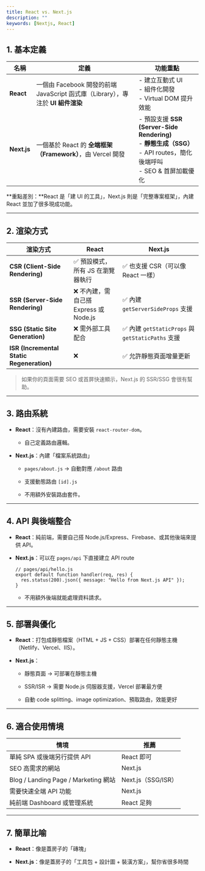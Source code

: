```yaml
---
title: React vs. Next.js
description: ""
keywords: [Nextjs, React]
---
```


## 1\. 基本定義

| 名稱        | 定義                                                                            | 功能重點                                                                                                                     |
| ----------- | ------------------------------------------------------------------------------- | ---------------------------------------------------------------------------------------------------------------------------- |
| **React**   | 一個由 Facebook 開發的前端 JavaScript 函式庫（Library），專注於 **UI 組件渲染** | - 建立互動式 UI<br/>- 組件化開發<br/>- Virtual DOM 提升效能                                                                  |
| **Next.js** | 一個基於 React 的 **全端框架（Framework）**，由 Vercel 開發                     | - 預設支援 **SSR (Server-Side Rendering)**<br/>- **靜態生成（SSG）**<br/>- API routes，簡化後端呼叫<br/>- SEO & 首屏加載優化 |

\*\*重點差別：\*\*React 是「建 UI 的工具」，Next.js 則是「完整專案框架」，內建 React 並加了很多現成功能。

---

## 2\. 渲染方式

| 渲染方式                                  | React                                  | Next.js                                           |
| ----------------------------------------- | -------------------------------------- | ------------------------------------------------- |
| **CSR (Client-Side Rendering)**           | ✅ 預設模式，所有 JS 在瀏覽器執行      | ✅ 也支援 CSR（可以像 React 一樣）                |
| **SSR (Server-Side Rendering)**           | ❌ 不內建，需自己搭 Express 或 Node.js | ✅ 內建 `getServerSideProps` 支援                 |
| **SSG (Static Site Generation)**          | ❌ 需外部工具配合                      | ✅ 內建 `getStaticProps` 與 `getStaticPaths` 支援 |
| **ISR (Incremental Static Regeneration)** | ❌                                     | ✅ 允許靜態頁面增量更新                           |

> 如果你的頁面需要 SEO 或首屏快速顯示，Next.js 的 SSR/SSG 會很有幫助。

---

## 3\. 路由系統

- **React**：沒有內建路由，需要安裝 `react-router-dom`。

  - 自己定義路由邏輯。

- **Next.js**：內建「檔案系統路由」

  - `pages/about.js` → 自動對應 `/about` 路由

  - 支援動態路由 `[id].js`

  - 不用額外安裝路由套件。

---

## 4\. API 與後端整合

- **React**：純前端，需要自己搭 Node.js/Express、Firebase、或其他後端來提供 API。

- **Next.js**：可以在 `pages/api` 下直接建立 API route

  ```
  // pages/api/hello.js
  export default function handler(req, res) {
    res.status(200).json({ message: "Hello from Next.js API" });
  }

  ```

  - 不用額外後端就能處理資料請求。

---

## 5\. 部署與優化

- **React**：打包成靜態檔案（HTML + JS + CSS）部署在任何靜態主機（Netlify、Vercel、IIS）。

- **Next.js**：

  - 靜態頁面 → 可部署在靜態主機

  - SSR/ISR → 需要 Node.js 伺服器支援，Vercel 部署最方便

  - 自動 code splitting、image optimization、預取路由，效能更好

---

## 6\. 適合使用情境

| 情境                                 | 推薦               |
| ------------------------------------ | ------------------ |
| 單純 SPA 或後端另行提供 API          | React 即可         |
| SEO 高需求的網站                     | Next.js            |
| Blog / Landing Page / Marketing 網站 | Next.js（SSG/ISR） |
| 需要快速全端 API 功能                | Next.js            |
| 純前端 Dashboard 或管理系統          | React 足夠         |

---

## 7\. 簡單比喻

- **React**：像是蓋房子的「磚塊」

- **Next.js**：像是蓋房子的「工具包 + 設計圖 + 裝潢方案」，幫你省很多時間
